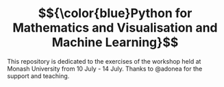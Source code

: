 # $${\color{blue}Python for Mathematics and Visualisation and Machine Learning}$$
This repository is dedicated to the exercises of the workshop held at Monash University from 10 July - 14 July.
Thanks to @adonea for the support and teaching.

